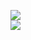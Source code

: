 [![](https://img.shields.io/badge/Made%20With-Github%20Spray-lightgrey.svg?style=for-the-badge&logo=github)](https://github.com/Annihil/github-spray#11438)  
[![](https://i.imgur.com/2DrTn0Z.gif)](https://github.com/Annihil/github-spray)